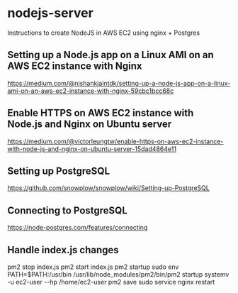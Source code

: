 # nodejs-server
Instructions to create NodeJS in AWS EC2 using nginx + Postgres

## Setting up a Node.js app on a Linux AMI on an AWS EC2 instance with Nginx
https://medium.com/@nishankjaintdk/setting-up-a-node-js-app-on-a-linux-ami-on-an-aws-ec2-instance-with-nginx-59cbc1bcc68c

## Enable HTTPS on AWS EC2 instance with Node.js and Nginx on Ubuntu server
https://medium.com/@victorleungtw/enable-https-on-aws-ec2-instance-with-node-js-and-nginx-on-ubuntu-server-15dad4864e11

## Setting up PostgreSQL
https://github.com/snowplow/snowplow/wiki/Setting-up-PostgreSQL

## Connecting to PostgreSQL
https://node-postgres.com/features/connecting

## Handle index.js changes

pm2 stop index.js
pm2 start index.js
pm2 startup
sudo env PATH=$PATH:/usr/bin /usr/lib/node_modules/pm2/bin/pm2 startup systemv -u ec2-user --hp /home/ec2-user
pm2 save
sudo service nginx restart
